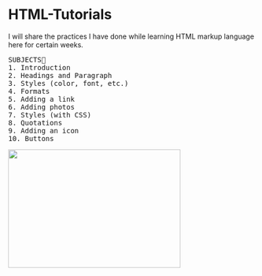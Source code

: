 # HTML-Tutorials
I will share the practices I have done while learning HTML markup language here for certain weeks.
<pre>
SUBJECTS&#128204;
1. Introduction
2. Headings and Paragraph
3. Styles (color, font, etc.)
4. Formats
5. Adding a link
6. Adding photos
7. Styles (with CSS)
8. Quotations
9. Adding an icon
10. Buttons
</pre>

 <img src="https://visionofgeek.com/wp-content/uploads/What-is-HTML-1080x720.png" style="width:350px; height:240px">
